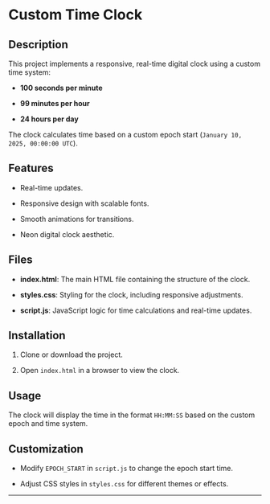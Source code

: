 
# Custom Time Clock

## Description
This project implements a responsive, real-time digital clock using a custom time system:
- **100 seconds per minute**
- **99 minutes per hour**
- **24 hours per day**

The clock calculates time based on a custom epoch start (`January 10, 2025, 00:00:00 UTC`).

## Features
- Real-time updates.
- Responsive design with scalable fonts.
- Smooth animations for transitions.
- Neon digital clock aesthetic.

## Files
- **index.html**: The main HTML file containing the structure of the clock.
- **styles.css**: Styling for the clock, including responsive adjustments.
- **script.js**: JavaScript logic for time calculations and real-time updates.

## Installation
1. Clone or download the project.
2. Open `index.html` in a browser to view the clock.

## Usage
The clock will display the time in the format `HH:MM:SS` based on the custom epoch and time system.

## Customization
- Modify `EPOCH_START` in `script.js` to change the epoch start time.
- Adjust CSS styles in `styles.css` for different themes or effects.

---


